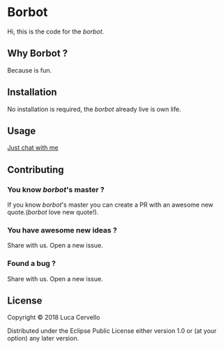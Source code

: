 # Borbot

Hi, this is the code for the _borbot_.

## Why Borbot ?

Because is fun.

## Installation

No installation is required, the _borbot_ already live is own life.

## Usage

[Just chat with me](https://telegram.me/Borborborborbot)

## Contributing

### You know _borbot_'s master ?

If you know _borbot_'s master you can create a PR with an awesome new quote.(_borbot_ love new quote!).

### You have awesome new ideas ?

Share with us. Open a new issue.

### Found a bug ?

Share with us. Open a new issue.


## License

Copyright © 2018 Luca Cervello

Distributed under the Eclipse Public License either version 1.0 or (at
your option) any later version.
